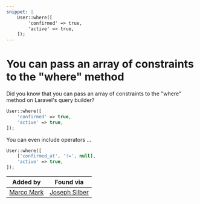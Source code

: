 ```yaml
---
snippet: |
    User::where([
        'confirmed' => true,
        'active' => true,
    ]);
---
```


# You can pass an array of constraints to the "where" method

Did you know that you can pass an array of constraints to the "where" method on Laravel's query builder?

```php
User::where([
    'confirmed' => true,
    'active' => true,
]);
```

You can even include operators ...

```php
User::where([
    ['confirmed_at', '!=', null],
    'active' => true,
]);
```

|Added by|Found via|
|--------|--------|
|[Marco Mark](https://twitter.com/m2de_io)|[Joseph Silber](https://mobile.twitter.com/joseph_silber/status/1017394114185388032)|
